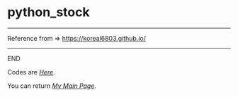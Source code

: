 # python_stock

<hr>

Reference from => https://koreal6803.github.io/

<hr>
<p> END </p>
<p> Codes are <em><a href="https://github.com/KuiLiangLin/python_stock/">Here</a></em>. </p>
<p> You can return <em><a href="https://kuilianglin.github.io/Welcome/">My Main Page</a></em>. </P>
